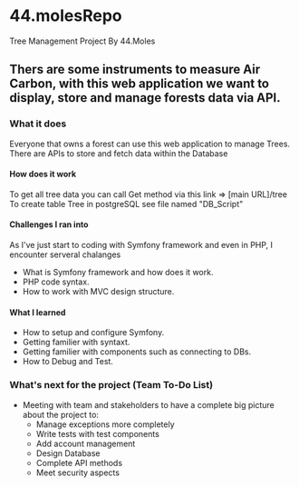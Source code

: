 # 44.molesRepo
Tree Management Project By 44.Moles

## Thers are some instruments to measure Air Carbon, with this web application we want to display, store and manage forests data via API.

### What it does
Everyone that owns a forest can use this web application to manage Trees. There are APIs to store and fetch data within the Database
  
  #### How does it work
  To get all tree data you can call Get method via this link => [main URL]/tree
  To create table Tree in postgreSQL see file named "DB_Script"

  #### Challenges I ran into
  As I've just start to coding with Symfony framework and even in PHP, I encounter serveral chalanges
  - What is Symfony framework and how does it work.
  - PHP code syntax.
  - How to work with MVC design structure.

  #### What I learned
  - How to setup and configure Symfony.
  - Getting familier with syntaxt.
  - Getting familier with components such as connecting to DBs.
  - How to Debug and Test.

### What's next for the project (Team To-Do List)
- Meeting with team and stakeholders to have a complete big picture about the project to:
  - Manage exceptions more completely
  - Write tests with test components 
  - Add account management 
  - Design Database 
  - Complete API methods
  - Meet security aspects
  
 

